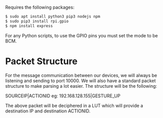 Requires the following packages:
```sh
$ sudo apt install python3 pip3 nodejs npm
$ sudo pip3 install rpi.gpio
$ npm install express
```

For any Python scripts, to use the GPIO pins you must set the mode to be BCM.

# Packet Structure
For the message communication between our devices, we will always be listening and sending to port 10000. We will also
have a standard packet structure to make parsing a lot easier. The structure will be the following:

SOURCEIP|ACTIONID
eg: 192.168.128.155|GESTURE_UP

The above packet will be deciphered in a LUT which will provide a destination IP and
destination ACTIONID.
